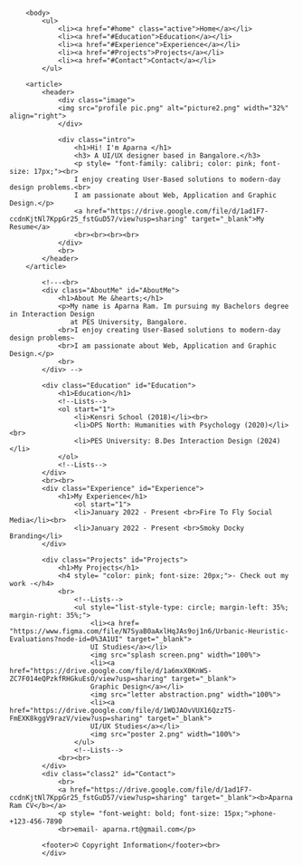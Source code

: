 <!DOCTYPE html>
<html>
        <head>
	            <meta charset="UTF-8">
				<meta name="keywords" content="Design Portfolio, Aparna Ram">
	            <meta name="description" content="UI/UX Design Portfolio">
	            <meta name="author" content="Aparna">
	            <meta name="viewport" content="width=device-width, initial-scale=1.0">
	            <title>Aparna's Portfolio</title>
				<link rel="stylesheet" href="css part.css"/>
		</head>
		
		<body>
		    <ul>
	            <li><a href="#home" class="active">Home</a></li>
		        <li><a href="#Education">Education</a></li>
		        <li><a href="#Experience">Experience</a></li>
				<li><a href="#Projects">Projects</a></li>
				<li><a href="#Contact">Contact</a></li>
	        </ul>
		
		<article>
			<header>
				<div class="image">
				<img src="profile pic.png" alt="picture2.png" width="32%" align="right">
				</div>
				
				<div class="intro">
					<h1>Hi! I'm Aparna </h1>
					<h3> A UI/UX designer based in Bangalore.</h3>
					<p style= "font-family: calibri; color: pink; font-size: 17px;"><br>
					I enjoy creating User-Based solutions to modern-day design problems.<br>
					I am passionate about Web, Application and Graphic Design.</p>
					<a href="https://drive.google.com/file/d/1ad1F7-ccdnKjtNl7KppGr25_fstGuD57/view?usp=sharing" target="_blank">My Resume</a>
					<br><br><br><br>
				</div>
				<br>
			</header>
		</article>
		   
			<!---<br>
			<div class="AboutMe" id="AboutMe">
				<h1>About Me &hearts;</h1>
				<p>My name is Aparna Ram. Im pursuing my Bachelors degree in Interaction Design 
				   at PES University, Bangalore. 
				<br>I enjoy creating User-Based solutions to modern-day design problems~
				<br>I am passionate about Web, Application and Graphic Design.</p>
				<br>
			</div> -->
			
			<div class="Education" id="Education">
				<h1>Education</h1>
				<!--Lists-->
                <ol start="1">
					<li>Kensri School (2018)</li><br>
					<li>DPS North: Humanities with Psychology (2020)</li><br>
					<li>PES University: B.Des Interaction Design (2024)</li>
                </ol>
                <!--Lists-->
		    </div>
			<br><br>
			<div class="Experience" id="Experience">
			    <h1>My Experience</h1>
					<ol start="1">
					<li>January 2022 - Present <br>Fire To Fly Social Media</li><br>
					<li>January 2022 - Present <br>Smoky Docky Branding</li>
			</div>
			
			<div class="Projects" id="Projects">
				<h1>My Projects</h1>
			    <h4 style= "color: pink; font-size: 20px;">- Check out my work -</h4>
				<br>
					<!--Lists-->
                    <ul style="list-style-type: circle; margin-left: 35%; margin-right: 35%;">
                        <li><a href= "https://www.figma.com/file/N7SyaB0aAxlHqJAs9oj1n6/Urbanic-Heuristic-Evaluations?node-id=0%3A1UI" target="_blank"> 
						UI Studies</a></li>
						<img src="splash screen.png" width="100%">
						<li><a href="https://drive.google.com/file/d/1a6mxX0KnWS-ZC7F014eQPzkfRHGkuEsO/view?usp=sharing" target="_blank">
						Graphic Design</a></li>
						<img src="letter abstraction.png" width="100%">
						<li><a href="https://drive.google.com/file/d/1WQJAOvVUX16QzzT5-FmEXK8kggV9razV/view?usp=sharing" target="_blank">
						UI/UX Studies</a></li>
						<img src="poster 2.png" width="100%">
                    </ul>
                    <!--Lists-->	
				<br><br>
			</div>
			<div class="class2" id="Contact">
				<br>
				<a href="https://drive.google.com/file/d/1ad1F7-ccdnKjtNl7KppGr25_fstGuD57/view?usp=sharing" target="_blank"><b>Aparna Ram CV</b></a>
				<p style= "font-weight: bold; font-size: 15px;">phone- +123-456-7890
				<br>email- aparna.rt@gmail.com</p>

			<footer>© Copyright Information</footer><br>
			</div>
</body>
</html>
